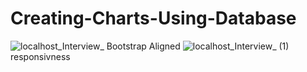 # Creating-Charts-Using-Database

![localhost_Interview_](https://github.com/Martian-X1X/Creating-Charts-Using-Database/assets/117527976/617f08ce-1400-485b-9fed-c784d9d8cc8f)
Bootstrap Aligned
![localhost_Interview_ (1)](https://github.com/Martian-X1X/Creating-Charts-Using-Database/assets/117527976/5b92ff81-6a05-490e-9715-1af34d53105a)
responsivness
